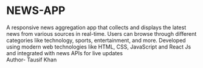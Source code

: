 # NEWS-APP
A responsive news aggregation app that collects and displays the latest news from various sources in real-time. Users can browse through different categories like technology, sports, entertainment, and more. Developed using modern web technologies like HTML, CSS, JavaScript and React Js and integrated with news APIs for live updates
<br>
Author- Tausif Khan
